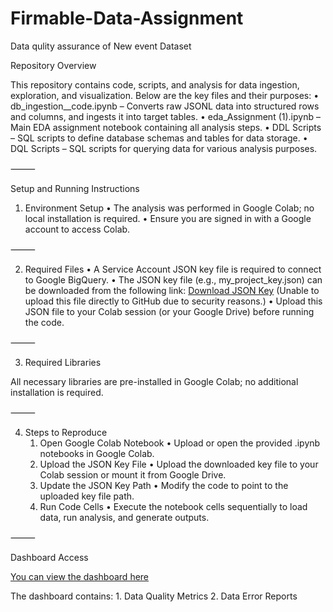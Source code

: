 # Firmable-Data-Assignment
Data qulity assurance of New event Dataset

Repository Overview

This repository contains code, scripts, and analysis for data ingestion, exploration, and visualization. Below are the key files and their purposes:
	•	db_ingestion__code.ipynb – Converts raw JSONL data into structured rows and columns, and ingests it into target tables.
	•	eda_Assignment (1).ipynb – Main EDA assignment notebook containing all analysis steps.
	•	DDL Scripts – SQL scripts to define database schemas and tables for data storage.
	•	DQL Scripts – SQL scripts for querying data for various analysis purposes.

⸻

Setup and Running Instructions

1. Environment Setup
	•	The analysis was performed in Google Colab; no local installation is required.
	•	Ensure you are signed in with a Google account to access Colab.

⸻

2. Required Files
	•	A Service Account JSON key file is required to connect to Google BigQuery.
	•	The JSON key file (e.g., my_project_key.json) can be downloaded from the following link:
[Download JSON Key](https://drive.google.com/file/d/1NctPzZNYBJ2Yh4VrN2XBD5wA8sOk_3p4/view?usp=drive_link )
(Unable to upload this file directly to GitHub due to security reasons.)
	•	Upload this JSON file to your Colab session (or your Google Drive) before running the code.

⸻

3. Required Libraries

All necessary libraries are pre-installed in Google Colab; no additional installation is required.

⸻

4. Steps to Reproduce
	1.	Open Google Colab Notebook
	•	Upload or open the provided .ipynb notebooks in Google Colab.
	2.	Upload the JSON Key File
	•	Upload the downloaded key file to your Colab session or mount it from Google Drive.
	3.	Update the JSON Key Path
	•	Modify the code to point to the uploaded key file path.
	4.	Run Code Cells
	•	Execute the notebook cells sequentially to load data, run analysis, and generate outputs.

⸻

Dashboard Access

[You can view the dashboard here](https://lookerstudio.google.com/u/2/reporting/a79dc567-8837-4844-9237-700e113c8006/page/xUgWF)

The dashboard contains:
	1.	Data Quality Metrics
	2.	Data Error Reports
